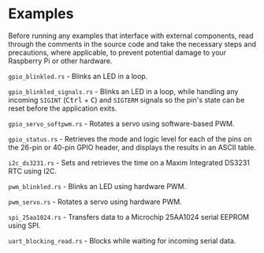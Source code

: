 # Examples

Before running any examples that interface with external components, read through the comments in the source code and take the necessary steps and precautions, where applicable, to prevent potential damage to your Raspberry Pi or other hardware.

`gpio_blinkled.rs` - Blinks an LED in a loop.

`gpio_blinkled_signals.rs` - Blinks an LED in a loop, while handling any incoming `SIGINT` (<kbd>Ctrl</kbd> + <kbd>C</kbd>) and `SIGTERM` signals so the pin's state can be reset before the application exits.

`gpio_servo_softpwm.rs` - Rotates a servo using software-based PWM.

`gpio_status.rs` - Retrieves the mode and logic level for each of the pins on the 26-pin or 40-pin GPIO header, and displays the results in an ASCII table.

`i2c_ds3231.rs` - Sets and retrieves the time on a Maxim Integrated DS3231 RTC using I2C.

`pwm_blinkled.rs` - Blinks an LED using hardware PWM.

`pwm_servo.rs` - Rotates a servo using hardware PWM.

`spi_25aa1024.rs` - Transfers data to a Microchip 25AA1024 serial EEPROM using SPI.

`uart_blocking_read.rs` - Blocks while waiting for incoming serial data.

